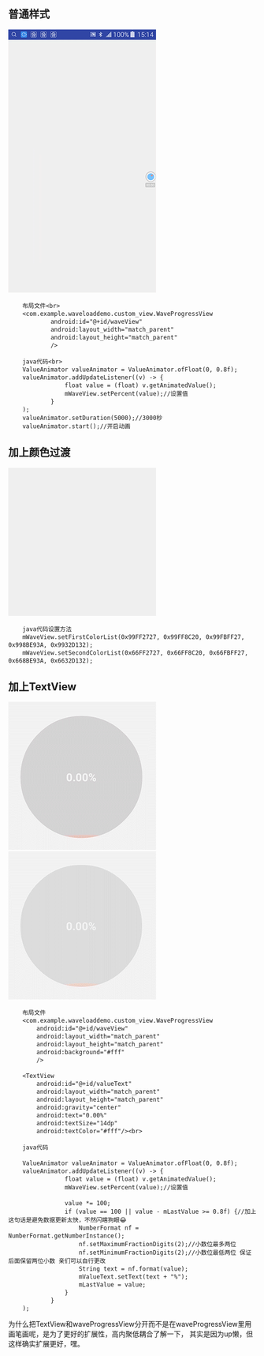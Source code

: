 普通样式
--------
![image](https://github.com/bouquet12138/pictureLibrary/blob/master/waveLoadNormal.gif)<br>
		
		布局文件<br>
		<com.example.waveloaddemo.custom_view.WaveProgressView
				android:id="@+id/waveView"
				android:layout_width="match_parent"
				android:layout_height="match_parent"
				/>
				
		java代码<br>
		ValueAnimator valueAnimator = ValueAnimator.ofFloat(0, 0.8f);
		valueAnimator.addUpdateListener((v) -> {
                    float value = (float) v.getAnimatedValue();
                    mWaveView.setPercent(value);//设置值
                }
		);
		valueAnimator.setDuration(5000);//3000秒
		valueAnimator.start();//开启动画

加上颜色过渡
------------
![image](https://github.com/bouquet12138/pictureLibrary/blob/master/gradualChangeWaveLoad.gif)<br>

		java代码设置方法
		mWaveView.setFirstColorList(0x99FF2727, 0x99FF8C20, 0x99FBFF27, 0x998BE93A, 0x9932D132);
		mWaveView.setSecondColorList(0x66FF2727, 0x66FF8C20, 0x66FBFF27, 0x668BE93A, 0x6632D132);

加上TextView
------------
![image](https://github.com/bouquet12138/pictureLibrary/blob/master/waveLoad90.gif)
![image](https://github.com/bouquet12138/pictureLibrary/blob/master/waveLoad100.gif)<br>
		
		布局文件
		<com.example.waveloaddemo.custom_view.WaveProgressView
			android:id="@+id/waveView"
			android:layout_width="match_parent"
			android:layout_height="match_parent"
			android:background="#fff"
			/>

		<TextView
			android:id="@+id/valueText"
			android:layout_width="match_parent"
			android:layout_height="match_parent"
			android:gravity="center"
			android:text="0.00%"
			android:textSize="14dp"
			android:textColor="#fff"/><br>
			
		java代码
		
		ValueAnimator valueAnimator = ValueAnimator.ofFloat(0, 0.8f);
		valueAnimator.addUpdateListener((v) -> {
                    float value = (float) v.getAnimatedValue();
                    mWaveView.setPercent(value);//设置值

                    value *= 100;
                    if (value == 100 || value - mLastValue >= 0.8f) {//加上这句话是避免数据更新太快，不然闪瞎狗眼😂
                        NumberFormat nf = NumberFormat.getNumberInstance();
                        nf.setMaximumFractionDigits(2);//小数位最多两位
                        nf.setMinimumFractionDigits(2);//小数位最低两位 保证后面保留两位小数 亲们可以自行更改
                        String text = nf.format(value);
                        mValueText.setText(text + "%");
                        mLastValue = value;
                    }
                }
        );
		
			
为什么把TextView和waveProgressView分开而不是在waveProgressView里用画笔画呢，是为了更好的扩展性，高内聚低耦合了解一下，
其实是因为up懒，但这样确实扩展更好，嘿。

		

		